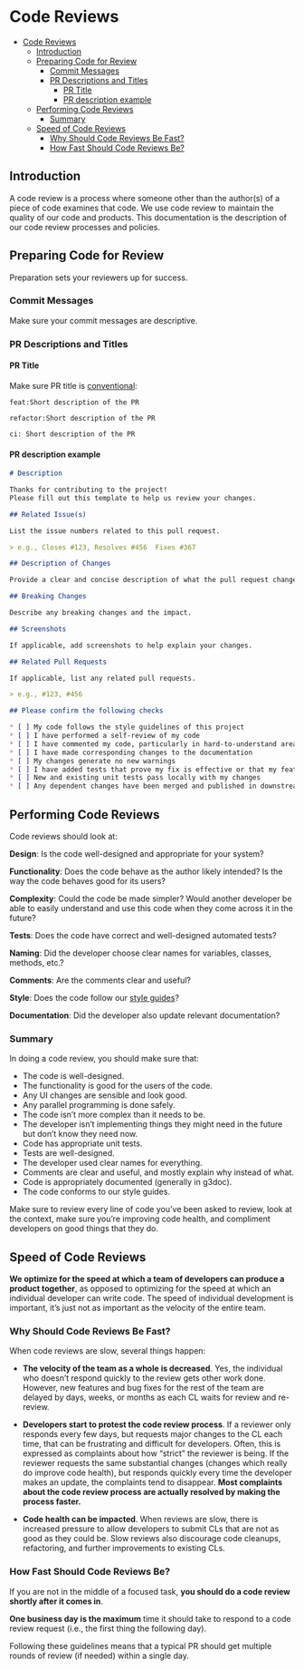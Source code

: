 # Code Reviews

- [Code Reviews](#code-reviews)
  - [Introduction](#introduction)
  - [Preparing Code for Review](#preparing-code-for-review)
    - [Commit Messages](#commit-messages)
    - [PR Descriptions and Titles](#pr-descriptions-and-titles)
      - [PR Title](#pr-title)
      - [PR description example](#pr-description-example)
  - [Performing Code Reviews](#performing-code-reviews)
    - [Summary](#summary)
  - [Speed of Code Reviews](#speed-of-code-reviews)
    - [Why Should Code Reviews Be Fast?](#why-should-code-reviews-be-fast)
    - [How Fast Should Code Reviews Be?](#how-fast-should-code-reviews-be)

## Introduction

A code review is a process where someone other than the author(s) of a piece of code examines that code.
We use code review to maintain the quality of our code and products.
This documentation is the description of our code review processes and policies.

## Preparing Code for Review

Preparation sets your reviewers up for success.

### Commit Messages

Make sure your commit messages are descriptive.

### PR Descriptions and Titles

#### PR Title

Make sure PR title is [conventional](https://www.conventionalcommits.org/en/v1.0.0/#specification):

`feat:Short description of the PR`

`refactor:Short description of the PR`

`ci: Short description of the PR`

#### PR description example
```md
# Description

Thanks for contributing to the project!
Please fill out this template to help us review your changes.

## Related Issue(s)

List the issue numbers related to this pull request.

> e.g., Closes #123, Resolves #456  Fixes #367

## Description of Changes

Provide a clear and concise description of what the pull request changes.

## Breaking Changes

Describe any breaking changes and the impact.

## Screenshots

If applicable, add screenshots to help explain your changes.

## Related Pull Requests

If applicable, list any related pull requests.

> e.g., #123, #456

## Please confirm the following checks

* [ ] My code follows the style guidelines of this project
* [ ] I have performed a self-review of my code
* [ ] I have commented my code, particularly in hard-to-understand areas
* [ ] I have made corresponding changes to the documentation
* [ ] My changes generate no new warnings
* [ ] I have added tests that prove my fix is effective or that my feature works
* [ ] New and existing unit tests pass locally with my changes
* [ ] Any dependent changes have been merged and published in downstream module
```

## Performing Code Reviews

Code reviews should look at:

**Design**: Is the code well-designed and appropriate for your system?

**Functionality**: Does the code behave as the author likely intended? Is the way the code behaves good for its users?

**Complexity**: Could the code be made simpler? Would another developer be able to easily understand and use this code when they come across it in the future?

**Tests**: Does the code have correct and well-designed automated tests?

**Naming**: Did the developer choose clear names for variables, classes, methods, etc.?

**Comments**: Are the comments clear and useful?

**Style**: Does the code follow our [style guides](https://github.com/input-output-hk/catalyst-engineering#style-guides)?

**Documentation**: Did the developer also update relevant documentation?

### Summary

In doing a code review, you should make sure that:

- The code is well-designed.
- The functionality is good for the users of the code.
- Any UI changes are sensible and look good.
- Any parallel programming is done safely.
- The code isn’t more complex than it needs to be.
- The developer isn’t implementing things they might need in the future but don’t know they need now.
- Code has appropriate unit tests.
- Tests are well-designed.
- The developer used clear names for everything.
- Comments are clear and useful, and mostly explain why instead of what.
- Code is appropriately documented (generally in g3doc).
- The code conforms to our style guides.

Make sure to review every line of code you’ve been asked to review, look at the context, make sure you’re improving code health, and compliment developers on good things that they do.

## Speed of Code Reviews

**We optimize for the speed at which a team of developers can produce a product together**,
as opposed to optimizing for the speed at which an individual developer can write code.
The speed of individual development is important, it’s just not as important as the velocity of the entire team.

### Why Should Code Reviews Be Fast?

When code reviews are slow, several things happen:

- **The velocity of the team as a whole is decreased**. Yes, the individual who doesn’t respond quickly to the review gets other work done. However, new features and bug fixes for the rest of the team are delayed by days, weeks, or months as each CL waits for review and re-review.

- **Developers start to protest the code review process**. If a reviewer only responds every few days, but requests major changes to the CL each time, that can be frustrating and difficult for developers. Often, this is expressed as complaints about how “strict” the reviewer is being. If the reviewer requests the same substantial changes (changes which really do improve code health), but responds quickly every time the developer makes an update, the complaints tend to disappear. **Most complaints about the code review process are actually resolved by making the process faster.**

- **Code health can be impacted**. When reviews are slow, there is increased pressure to allow developers to submit CLs that are not as good as they could be. Slow reviews also discourage code cleanups, refactoring, and further improvements to existing CLs.

### How Fast Should Code Reviews Be?

If you are not in the middle of a focused task, **you should do a code review shortly after it comes in**.

**One business day is the maximum** time it should take to respond to a code review request (i.e., the first thing the following day).

Following these guidelines means that a typical PR should get multiple rounds of review (if needed) within a single day.
